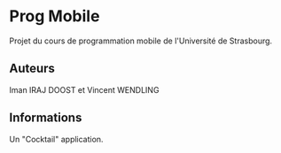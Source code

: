 # Prog Mobile

Projet du cours de programmation mobile de l'Université de Strasbourg.

## Auteurs

Iman IRAJ DOOST et Vincent WENDLING


## Informations

Un "Cocktail" application.